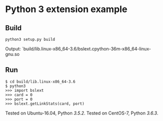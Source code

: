 # Python 3 extension example

## Build

    python3 setup.py build

Output: `build/lib.linux-x86_64-3.6/bslext.cpython-36m-x86_64-linux-gnu.so

## Run

    $ cd build/lib.linux-x86_64-3.6
    $ python3
    >>> import bslext
    >>> card = 0
	>>> port = 0
	>>> bslext.getLinkStats(card, port)

Tested on Ubuntu-16.04, Python *3.5.2*.
Tested on CentOS-7, Python *3.6.3*.
